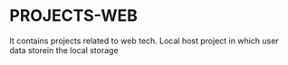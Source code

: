 # PROJECTS-WEB
It contains projects related to web tech. Local host project in which user data storein the local storage 
